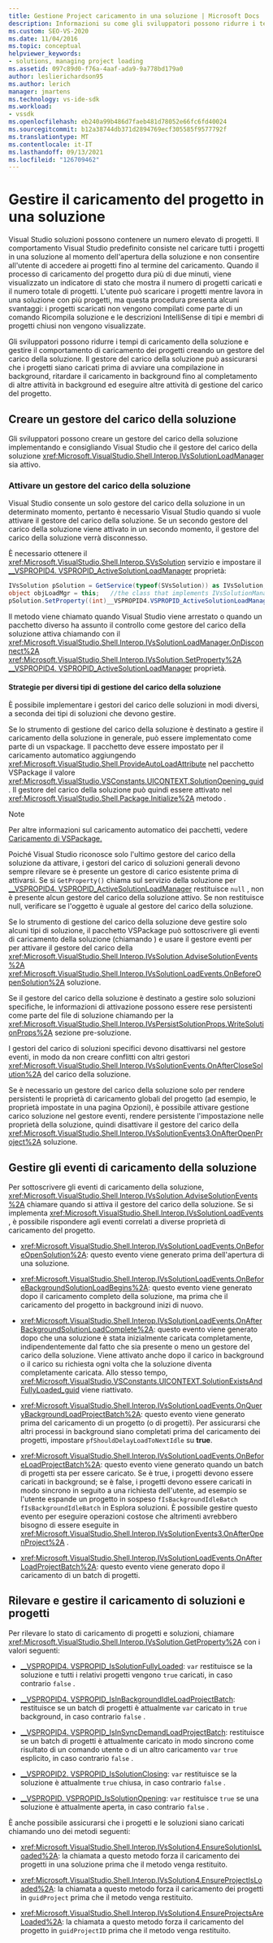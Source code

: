 ```yaml
---
title: Gestione Project caricamento in una soluzione | Microsoft Docs
description: Informazioni su come gli sviluppatori possono ridurre i tempi di caricamento della soluzione e gestire il comportamento di caricamento dei progetti creando un gestore del carico della soluzione.
ms.custom: SEO-VS-2020
ms.date: 11/04/2016
ms.topic: conceptual
helpviewer_keywords:
- solutions, managing project loading
ms.assetid: 097c89d0-f76a-4aaf-ada9-9a778bd179a0
author: leslierichardson95
ms.author: lerich
manager: jmartens
ms.technology: vs-ide-sdk
ms.workload:
- vssdk
ms.openlocfilehash: eb240a99b486d7faeb481d78052e66fc6fd40024
ms.sourcegitcommit: b12a38744db371d2894769ecf305585f9577792f
ms.translationtype: MT
ms.contentlocale: it-IT
ms.lasthandoff: 09/13/2021
ms.locfileid: "126709462"
---
```

# <a name="manage-project-loading-in-a-solution"></a>Gestire il caricamento del progetto in una soluzione
Visual Studio soluzioni possono contenere un numero elevato di progetti. Il comportamento Visual Studio predefinito consiste nel caricare tutti i progetti in una soluzione al momento dell'apertura della soluzione e non consentire all'utente di accedere ai progetti fino al termine del caricamento. Quando il processo di caricamento del progetto dura più di due minuti, viene visualizzato un indicatore di stato che mostra il numero di progetti caricati e il numero totale di progetti. L'utente può scaricare i progetti mentre lavora in una soluzione con più progetti, ma questa procedura presenta alcuni svantaggi: i progetti scaricati non vengono compilati come parte di un comando Ricompila soluzione e le descrizioni IntelliSense di tipi e membri di progetti chiusi non vengono visualizzate.

 Gli sviluppatori possono ridurre i tempi di caricamento della soluzione e gestire il comportamento di caricamento dei progetti creando un gestore del carico della soluzione. Il gestore del carico della soluzione può assicurarsi che i progetti siano caricati prima di avviare una compilazione in background, ritardare il caricamento in background fino al completamento di altre attività in background ed eseguire altre attività di gestione del carico del progetto.

## <a name="create-a-solution-load-manager"></a>Creare un gestore del carico della soluzione
 Gli sviluppatori possono creare un gestore del carico della soluzione implementando e consigliando Visual Studio che il gestore del carico della soluzione <xref:Microsoft.VisualStudio.Shell.Interop.IVsSolutionLoadManager> sia attivo.

### <a name="activate-a-solution-load-manager"></a>Attivare un gestore del carico della soluzione
 Visual Studio consente un solo gestore del carico della soluzione in un determinato momento, pertanto è necessario Visual Studio quando si vuole attivare il gestore del carico della soluzione. Se un secondo gestore del carico della soluzione viene attivato in un secondo momento, il gestore del carico della soluzione verrà disconnesso.

 È necessario ottenere il <xref:Microsoft.VisualStudio.Shell.Interop.SVsSolution> servizio e impostare il [__VSPROPID4. VSPROPID_ActiveSolutionLoadManager](<xref:Microsoft.VisualStudio.Shell.Interop.__VSPROPID4.VSPROPID_ActiveSolutionLoadManager>) proprietà:

```csharp
IVsSolution pSolution = GetService(typeof(SVsSolution)) as IVsSolution;
object objLoadMgr = this;   //the class that implements IVsSolutionManager
pSolution.SetProperty((int)__VSPROPID4.VSPROPID_ActiveSolutionLoadManager, objLoadMgr);
```

 Il metodo viene chiamato quando Visual Studio viene arrestato o quando un pacchetto diverso ha assunto il controllo come gestore del carico della soluzione attiva chiamando con il <xref:Microsoft.VisualStudio.Shell.Interop.IVsSolutionLoadManager.OnDisconnect%2A> <xref:Microsoft.VisualStudio.Shell.Interop.IVsSolution.SetProperty%2A> [__VSPROPID4. VSPROPID_ActiveSolutionLoadManager](<xref:Microsoft.VisualStudio.Shell.Interop.__VSPROPID4.VSPROPID_ActiveSolutionLoadManager>) proprietà.

#### <a name="strategies-for-different-kinds-of-solution-load-manager"></a>Strategie per diversi tipi di gestione del carico della soluzione
 È possibile implementare i gestori del carico delle soluzioni in modi diversi, a seconda dei tipi di soluzioni che devono gestire.

 Se lo strumento di gestione del carico della soluzione è destinato a gestire il caricamento della soluzione in generale, può essere implementato come parte di un vspackage. Il pacchetto deve essere impostato per il caricamento automatico aggiungendo <xref:Microsoft.VisualStudio.Shell.ProvideAutoLoadAttribute> nel pacchetto VSPackage il valore <xref:Microsoft.VisualStudio.VSConstants.UICONTEXT.SolutionOpening_guid> . Il gestore del carico della soluzione può quindi essere attivato nel <xref:Microsoft.VisualStudio.Shell.Package.Initialize%2A> metodo .

> [!NOTE]
> Per altre informazioni sul caricamento automatico dei pacchetti, vedere [Caricamento di VSPackage.](../extensibility/loading-vspackages.md)

 Poiché Visual Studio riconosce solo l'ultimo gestore del carico della soluzione da attivare, i gestori del carico di soluzioni generali devono sempre rilevare se è presente un gestore di carico esistente prima di attivarsi. Se si `GetProperty()` chiama sul servizio della soluzione per [__VSPROPID4. VSPROPID_ActiveSolutionLoadManager](<xref:Microsoft.VisualStudio.Shell.Interop.__VSPROPID4.VSPROPID_ActiveSolutionLoadManager>) restituisce `null` , non è presente alcun gestore del carico della soluzione attivo. Se non restituisce null, verificare se l'oggetto è uguale al gestore del carico della soluzione.

 Se lo strumento di gestione del carico della soluzione deve gestire solo alcuni tipi di soluzione, il pacchetto VSPackage può sottoscrivere gli eventi di caricamento della soluzione (chiamando ) e usare il gestore eventi per per attivare il gestore del carico della <xref:Microsoft.VisualStudio.Shell.Interop.IVsSolution.AdviseSolutionEvents%2A> <xref:Microsoft.VisualStudio.Shell.Interop.IVsSolutionLoadEvents.OnBeforeOpenSolution%2A> soluzione.

 Se il gestore del carico della soluzione è destinato a gestire solo soluzioni specifiche, le informazioni di attivazione possono essere rese persistenti come parte del file di soluzione chiamando per la <xref:Microsoft.VisualStudio.Shell.Interop.IVsPersistSolutionProps.WriteSolutionProps%2A> sezione pre-soluzione.

 I gestori del carico di soluzioni specifici devono disattivarsi nel gestore eventi, in modo da non creare conflitti con altri gestori <xref:Microsoft.VisualStudio.Shell.Interop.IVsSolutionEvents.OnAfterCloseSolution%2A> del carico della soluzione.

 Se è necessario un gestore del carico della soluzione solo per rendere persistenti le proprietà di caricamento globali del progetto (ad esempio, le proprietà impostate in una pagina Opzioni), è possibile attivare gestione carico soluzione nel gestore eventi, rendere persistente l'impostazione nelle proprietà della soluzione, quindi disattivare il gestore del carico della <xref:Microsoft.VisualStudio.Shell.Interop.IVsSolutionEvents3.OnAfterOpenProject%2A> soluzione.

## <a name="handle-solution-load-events"></a>Gestire gli eventi di caricamento della soluzione
 Per sottoscrivere gli eventi di caricamento della soluzione, <xref:Microsoft.VisualStudio.Shell.Interop.IVsSolution.AdviseSolutionEvents%2A> chiamare quando si attiva il gestore del carico della soluzione. Se si implementa <xref:Microsoft.VisualStudio.Shell.Interop.IVsSolutionLoadEvents> , è possibile rispondere agli eventi correlati a diverse proprietà di caricamento del progetto.

- <xref:Microsoft.VisualStudio.Shell.Interop.IVsSolutionLoadEvents.OnBeforeOpenSolution%2A>: questo evento viene generato prima dell'apertura di una soluzione.

- <xref:Microsoft.VisualStudio.Shell.Interop.IVsSolutionLoadEvents.OnBeforeBackgroundSolutionLoadBegins%2A>: questo evento viene generato dopo il caricamento completo della soluzione, ma prima che il caricamento del progetto in background inizi di nuovo.

- <xref:Microsoft.VisualStudio.Shell.Interop.IVsSolutionLoadEvents.OnAfterBackgroundSolutionLoadComplete%2A>: questo evento viene generato dopo che una soluzione è stata inizialmente caricata completamente, indipendentemente dal fatto che sia presente o meno un gestore del carico della soluzione. Viene attivato anche dopo il carico in background o il carico su richiesta ogni volta che la soluzione diventa completamente caricata. Allo stesso tempo, <xref:Microsoft.VisualStudio.VSConstants.UICONTEXT.SolutionExistsAndFullyLoaded_guid> viene riattivato.

- <xref:Microsoft.VisualStudio.Shell.Interop.IVsSolutionLoadEvents.OnQueryBackgroundLoadProjectBatch%2A>: questo evento viene generato prima del caricamento di un progetto (o di progetti). Per assicurarsi che altri processi in background siano completati prima del caricamento dei progetti, impostare `pfShouldDelayLoadToNextIdle` su **true**.

- <xref:Microsoft.VisualStudio.Shell.Interop.IVsSolutionLoadEvents.OnBeforeLoadProjectBatch%2A>: questo evento viene generato quando un batch di progetti sta per essere caricato. Se è true, i progetti devono essere caricati in background; se è false, i progetti devono essere caricati in modo sincrono in seguito a una richiesta dell'utente, ad esempio se l'utente espande un progetto in sospeso `fIsBackgroundIdleBatch` `fIsBackgroundIdleBatch` in Esplora soluzioni. È possibile gestire questo evento per eseguire operazioni costose che altrimenti avrebbero bisogno di essere eseguite in <xref:Microsoft.VisualStudio.Shell.Interop.IVsSolutionEvents3.OnAfterOpenProject%2A> .

- <xref:Microsoft.VisualStudio.Shell.Interop.IVsSolutionLoadEvents.OnAfterLoadProjectBatch%2A>: questo evento viene generato dopo il caricamento di un batch di progetti.

## <a name="detect-and-manage-solution-and-project-loading"></a>Rilevare e gestire il caricamento di soluzioni e progetti
 Per rilevare lo stato di caricamento di progetti e soluzioni, chiamare <xref:Microsoft.VisualStudio.Shell.Interop.IVsSolution.GetProperty%2A> con i valori seguenti:

- [__VSPROPID4. VSPROPID_IsSolutionFullyLoaded](<xref:Microsoft.VisualStudio.Shell.Interop.__VSPROPID4.VSPROPID_IsSolutionFullyLoaded>): `var` restituisce se la soluzione e tutti i relativi progetti vengono `true` caricati, in caso contrario `false` .

- [__VSPROPID4. VSPROPID_IsInBackgroundIdleLoadProjectBatch](<xref:Microsoft.VisualStudio.Shell.Interop.__VSPROPID4.VSPROPID_IsInBackgroundIdleLoadProjectBatch>): restituisce se un batch di progetti è attualmente `var` caricato in `true` background, in caso contrario `false` .

- [__VSPROPID4. VSPROPID_IsInSyncDemandLoadProjectBatch](<xref:Microsoft.VisualStudio.Shell.Interop.__VSPROPID4.VSPROPID_IsInSyncDemandLoadProjectBatch>): restituisce se un batch di progetti è attualmente caricato in modo sincrono come risultato di un comando utente o di un altro caricamento `var` `true` esplicito, in caso contrario `false` .

- [__VSPROPID2. VSPROPID_IsSolutionClosing](<xref:Microsoft.VisualStudio.Shell.Interop.__VSPROPID2.VSPROPID_IsSolutionClosing>): `var` restituisce se la soluzione è attualmente `true` chiusa, in caso contrario `false` .

- [__VSPROPID. VSPROPID_IsSolutionOpening](<xref:Microsoft.VisualStudio.Shell.Interop.__VSPROPID.VSPROPID_IsSolutionOpening>): `var` restituisce `true` se una soluzione è attualmente aperta, in caso contrario `false` .

È anche possibile assicurarsi che i progetti e le soluzioni siano caricati chiamando uno dei metodi seguenti:

- <xref:Microsoft.VisualStudio.Shell.Interop.IVsSolution4.EnsureSolutionIsLoaded%2A>: la chiamata a questo metodo forza il caricamento dei progetti in una soluzione prima che il metodo venga restituito.

- <xref:Microsoft.VisualStudio.Shell.Interop.IVsSolution4.EnsureProjectIsLoaded%2A>: la chiamata a questo metodo forza il caricamento dei progetti in `guidProject` prima che il metodo venga restituito.

- <xref:Microsoft.VisualStudio.Shell.Interop.IVsSolution4.EnsureProjectsAreLoaded%2A>: la chiamata a questo metodo forza il caricamento del progetto in `guidProjectID` prima che il metodo venga restituito.

